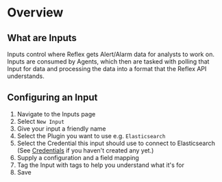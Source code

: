# Overview

## What are Inputs
Inputs control where Reflex gets Alert/Alarm data for analysts to work on.  Inputs are consumed by Agents, which then are tasked with polling that Input for data and processing the data into a format that the Reflex API understands.

## Configuring an Input

1. Navigate to the Inputs page
2. Select `New Input`
3. Give your input a friendly name
4. Select the Plugin you want to use e.g. `Elasticsearch`
5. Select the Credential this input should use to connect to Elasticsearch (See [Credentials](credentials.md) if you haven't created any yet.)
6. Supply a configuration and a field mapping
7. Tag the Input with tags to help you understand what it's for
8. Save

